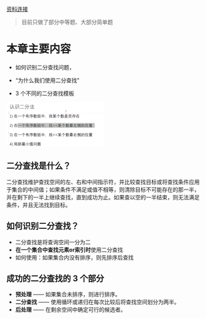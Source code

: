 [资料连接](https://leetcode-cn.com/leetbook/read/binary-search/xehmn2/)



> 目前只做了部分中等题、大部分简单题

# 本章主要内容

- 如何识别二分查找问题，

   > 

- “为什么我们使用二分查找” 

-  3 个不同的二分查找模板

<img src="pic/%E6%A6%82%E8%BF%B0.assets/image-20220620123042822.png" alt="image-20220620123042822" style="zoom: 25%;" />

## 二分查找是什么？

二分查找维护查找空间的左、右和中间指示符，并比较查找目标或将查找条件应用于集合的中间值；如果条件不满足或值不相等，则清除目标不可能存在的那一半，并在剩下的一半上继续查找，直到成功为止。如果查以空的一半结束，则无法满足条件，并且无法找到目标。



## 如何识别二分查找？

- 二分查找是将查询空间一分为二
- **在一个集合中查找元素or索引时**使用二分查找
- 如何使用：如果集合内没有排序，则先排序后查找

## 成功的二分查找的 3 个部分

- **预处理** —— 如果集合未排序，则进行排序。
- **二分查找** —— 使用循环或递归在每次比较后将查找空间划分为两半。
- **后处理** —— 在剩余空间中确定可行的候选者。

